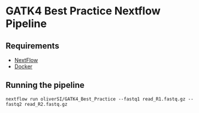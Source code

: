 # GATK4 Best Practice Nextflow Pipeline

## Requirements
* <a href="https://www.nextflow.io/">NextFlow</a>
* <a href="https://www.docker.com/">Docker</a>


## Running the pipeline
  ```
  nextflow run oliverSI/GATK4_Best_Practice --fastq1 read_R1.fastq.gz --fastq2 read_R2.fastq.gz
  ```
